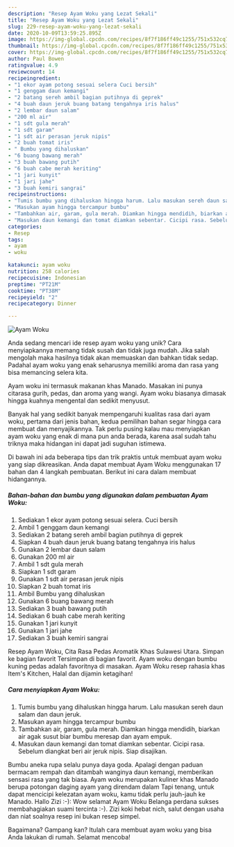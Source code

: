 ```yaml
---
description: "Resep Ayam Woku yang Lezat Sekali"
title: "Resep Ayam Woku yang Lezat Sekali"
slug: 229-resep-ayam-woku-yang-lezat-sekali
date: 2020-10-09T13:59:25.895Z
image: https://img-global.cpcdn.com/recipes/8f7f186ff49c1255/751x532cq70/ayam-woku-foto-resep-utama.jpg
thumbnail: https://img-global.cpcdn.com/recipes/8f7f186ff49c1255/751x532cq70/ayam-woku-foto-resep-utama.jpg
cover: https://img-global.cpcdn.com/recipes/8f7f186ff49c1255/751x532cq70/ayam-woku-foto-resep-utama.jpg
author: Paul Bowen
ratingvalue: 4.9
reviewcount: 14
recipeingredient:
- "1 ekor ayam potong sesuai selera Cuci bersih"
- "1 genggam daun kemangi"
- "2 batang sereh ambil bagian putihnya di geprek"
- "4 buah daun jeruk buang batang tengahnya iris halus"
- "2 lembar daun salam"
- "200 ml air"
- "1 sdt gula merah"
- "1 sdt garam"
- "1 sdt air perasan jeruk nipis"
- "2 buah tomat iris"
- " Bumbu yang dihaluskan"
- "6 buang bawang merah"
- "3 buah bawang putih"
- "6 buah cabe merah keriting"
- "1 jari kunyit"
- "1 jari jahe"
- "3 buah kemiri sangrai"
recipeinstructions:
- "Tumis bumbu yang dihaluskan hingga harum. Lalu masukan sereh daun salam dan daun jeruk."
- "Masukan ayam hingga tercampur bumbu"
- "Tambahkan air, garam, gula merah. Diamkan hingga mendidih, biarkan air agak susut biar bumbu meresap dan ayam empuk."
- "Masukan daun kemangi dan tomat diamkan sebentar. Cicipi rasa. Sebelum diangkat beri air jeruk nipis. Siap disajikan."
categories:
- Resep
tags:
- ayam
- woku

katakunci: ayam woku 
nutrition: 258 calories
recipecuisine: Indonesian
preptime: "PT21M"
cooktime: "PT38M"
recipeyield: "2"
recipecategory: Dinner

---
```



![Ayam Woku](https://img-global.cpcdn.com/recipes/8f7f186ff49c1255/751x532cq70/ayam-woku-foto-resep-utama.jpg)

Anda sedang mencari ide resep ayam woku yang unik? Cara menyiapkannya memang tidak susah dan tidak juga mudah. Jika salah mengolah maka hasilnya tidak akan memuaskan dan bahkan tidak sedap. Padahal ayam woku yang enak seharusnya memiliki aroma dan rasa yang bisa memancing selera kita.

Ayam woku ini termasuk makanan khas Manado. Masakan ini punya citarasa gurih, pedas, dan aroma yang wangi. Ayam woku biasanya dimasak hingga kuahnya mengental dan sedikit menyusut.

Banyak hal yang sedikit banyak mempengaruhi kualitas rasa dari ayam woku, pertama dari jenis bahan, kedua pemilihan bahan segar hingga cara membuat dan menyajikannya. Tak perlu pusing kalau mau menyiapkan ayam woku yang enak di mana pun anda berada, karena asal sudah tahu triknya maka hidangan ini dapat jadi suguhan istimewa.


Di bawah ini ada beberapa tips dan trik praktis untuk membuat ayam woku yang siap dikreasikan. Anda dapat membuat Ayam Woku menggunakan 17 bahan dan 4 langkah pembuatan. Berikut ini cara dalam membuat hidangannya.

<!--inarticleads1-->

##### Bahan-bahan dan bumbu yang digunakan dalam pembuatan Ayam Woku:

1. Sediakan 1 ekor ayam potong sesuai selera. Cuci bersih
1. Ambil 1 genggam daun kemangi
1. Sediakan 2 batang sereh ambil bagian putihnya di geprek
1. Siapkan 4 buah daun jeruk buang batang tengahnya iris halus
1. Gunakan 2 lembar daun salam
1. Gunakan 200 ml air
1. Ambil 1 sdt gula merah
1. Siapkan 1 sdt garam
1. Gunakan 1 sdt air perasan jeruk nipis
1. Siapkan 2 buah tomat iris
1. Ambil  Bumbu yang dihaluskan
1. Gunakan 6 buang bawang merah
1. Sediakan 3 buah bawang putih
1. Sediakan 6 buah cabe merah keriting
1. Gunakan 1 jari kunyit
1. Gunakan 1 jari jahe
1. Sediakan 3 buah kemiri sangrai


Resep Ayam Woku, Cita Rasa Pedas Aromatik Khas Sulawesi Utara. Simpan ke bagian favorit Tersimpan di bagian favorit. Ayam woku dengan bumbu kuning pedas adalah favoritnya di masakan. Ayam Woku resep rahasia khas Item&#39;s Kitchen, Halal dan dijamin ketagihan! 

<!--inarticleads2-->

##### Cara menyiapkan Ayam Woku:

1. Tumis bumbu yang dihaluskan hingga harum. Lalu masukan sereh daun salam dan daun jeruk.
1. Masukan ayam hingga tercampur bumbu
1. Tambahkan air, garam, gula merah. Diamkan hingga mendidih, biarkan air agak susut biar bumbu meresap dan ayam empuk.
1. Masukan daun kemangi dan tomat diamkan sebentar. Cicipi rasa. Sebelum diangkat beri air jeruk nipis. Siap disajikan.


Bumbu aneka rupa selalu punya daya goda. Apalagi dengan paduan bermacam rempah dan ditambah wanginya daun kemangi, memberikan sensasi rasa yang tak biasa. Ayam woku merupakan kuliner khas Manado berupa potongan daging ayam yang direndam dalam Tapi tenang, untuk dapat mencicipi kelezatan ayam woku, kamu tidak perlu jauh-jauh ke Manado. Hallo Zizi :-): Wow selamat Ayam Woku Belanga perdana sukses membahagiakan suami tercinta :-). Zizi koki hebat nich, salut dengan usaha dan niat soalnya resep ini bukan resep simpel. 

Bagaimana? Gampang kan? Itulah cara membuat ayam woku yang bisa Anda lakukan di rumah. Selamat mencoba!
